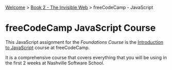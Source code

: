 [Welcome](../../) > [Book 2 - The Invisible Web](../README.md) > freeCodeCamp - JavaScript

# freeCodeCamp JavaScript Course

This JavaScript assignment for the *Foundations Course* is the [Introduction to JavaScript](https://learn.freecodecamp.org/javascript-algorithms-and-data-structures/basic-javascript) course at freeCodeCamp.

It is a comprehensive course that covers everything that you will be using in the first 2 weeks at Nashville Software School.